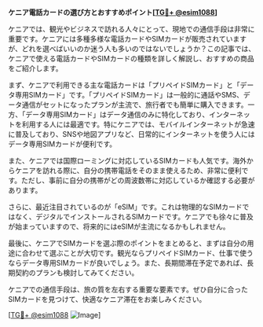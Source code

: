 **ケニア電話カードの選び方とおすすめポイント[[TG💪+ @esim1088](https://t.me/s/esim1088)]**

ケニアでは、観光やビジネスで訪れる人々にとって、現地での通信手段は非常に重要です。ケニアには多種多様な電話カードやSIMカードが販売されていますが、どれを選べばいいのか迷う人も多いのではないでしょうか？この記事では、ケニアで使える電話カードやSIMカードの種類を詳しく解説し、おすすめの商品をご紹介します。

まず、ケニアで利用できる主な電話カードは「プリペイドSIMカード」と「データ専用SIMカード」です。「プリペイドSIMカード」は一般的に通話やSMS、データ通信がセットになったプランが主流で、旅行者でも簡単に購入できます。一方、「データ専用SIMカード」はデータ通信のみに特化しており、インターネットを利用する人には最適です。特にケニアでは、モバイルインターネットが急速に普及しており、SNSや地図アプリなど、日常的にインターネットを使う人にはデータ専用SIMカードが便利です。

また、ケニアでは国際ローミングに対応しているSIMカードも人気です。海外からケニアを訪れる際に、自分の携帯電話をそのまま使えるため、非常に便利です。ただし、事前に自分の携帯がどの周波数帯に対応しているか確認する必要があります。

さらに、最近注目されているのが「eSIM」です。これは物理的なSIMカードではなく、デジタルでインストールされるSIMカードです。ケニアでも徐々に普及が始まっていますので、将来的にはeSIMが主流になるかもしれません。

最後に、ケニアでSIMカードを選ぶ際のポイントをまとめると、まずは自分の用途に合わせて選ぶことが大切です。観光ならプリペイドSIMカード、仕事で使うならデータ専用SIMカードが良いでしょう。また、長期間滞在予定であれば、長期契約のプランも検討してみてください。

ケニアでの通信手段は、旅の質を左右する重要な要素です。ぜひ自分に合ったSIMカードを見つけて、快適なケニア滞在をお楽しみください。

[[TG💪+ @esim1088](https://t.me/s/esim1088) ![Image](https://i.postimg.cc/Y0z9fWf4/image.png)]